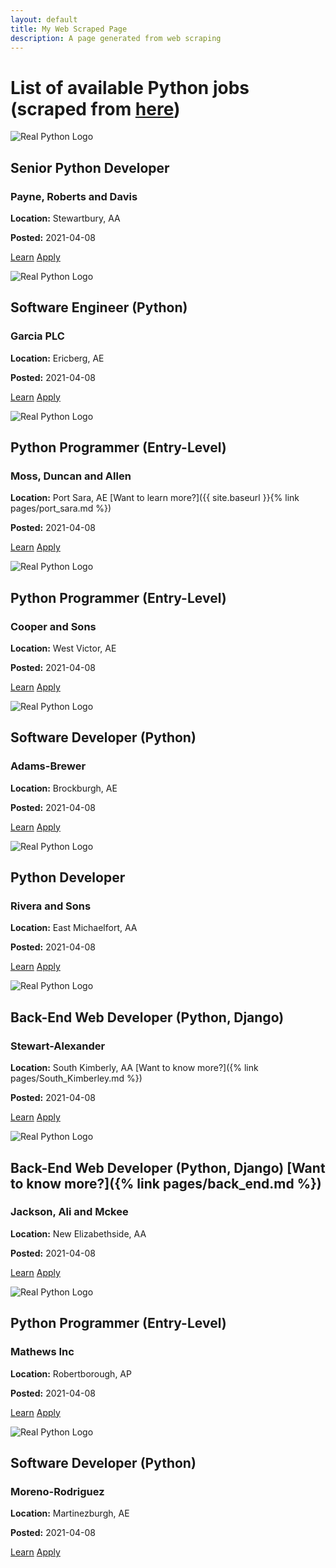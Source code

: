 ```yaml
---
layout: default
title: My Web Scraped Page
description: A page generated from web scraping
---
```

List of available Python jobs (scraped from [here](https://realpython.github.io/fake-jobs/))
=============

![Real Python Logo](https://files.realpython.com/media/real-python-logo-thumbnail.7f0db70c2ed2.jpg?__no_cf_polish=1)

Senior Python Developer
-----------------------

### Payne, Roberts and Davis

**Location:** Stewartbury, AA

**Posted:** 2021-04-08

[Learn](https://www.realpython.com)
[Apply](https://realpython.github.io/fake-jobs/jobs/senior-python-developer-0.html)

![Real Python Logo](https://files.realpython.com/media/real-python-logo-thumbnail.7f0db70c2ed2.jpg?__no_cf_polish=1)

Software Engineer (Python)
--------------------------

### Garcia PLC

**Location:** Ericberg, AE

**Posted:** 2021-04-08

[Learn](https://www.realpython.com)
[Apply](https://realpython.github.io/fake-jobs/jobs/software-engineer-python-10.html)

![Real Python Logo](https://files.realpython.com/media/real-python-logo-thumbnail.7f0db70c2ed2.jpg?__no_cf_polish=1)

Python Programmer (Entry-Level)
-------------------------------

### Moss, Duncan and Allen

**Location:** Port Sara, AE [Want to learn more?]({{ site.baseurl }}{% link pages/port_sara.md %})

**Posted:** 2021-04-08

[Learn](https://www.realpython.com)
[Apply](https://realpython.github.io/fake-jobs/jobs/python-programmer-entry-level-20.html)

![Real Python Logo](https://files.realpython.com/media/real-python-logo-thumbnail.7f0db70c2ed2.jpg?__no_cf_polish=1)

Python Programmer (Entry-Level)
-------------------------------

### Cooper and Sons

**Location:** West Victor, AE

**Posted:** 2021-04-08

[Learn](https://www.realpython.com)
[Apply](https://realpython.github.io/fake-jobs/jobs/python-programmer-entry-level-30.html)

![Real Python Logo](https://files.realpython.com/media/real-python-logo-thumbnail.7f0db70c2ed2.jpg?__no_cf_polish=1)

Software Developer (Python)
---------------------------

### Adams-Brewer

**Location:** Brockburgh, AE

**Posted:** 2021-04-08

[Learn](https://www.realpython.com)
[Apply](https://realpython.github.io/fake-jobs/jobs/software-developer-python-40.html)

![Real Python Logo](https://files.realpython.com/media/real-python-logo-thumbnail.7f0db70c2ed2.jpg?__no_cf_polish=1)

Python Developer
----------------

### Rivera and Sons

**Location:** East Michaelfort, AA

**Posted:** 2021-04-08

[Learn](https://www.realpython.com)
[Apply](https://realpython.github.io/fake-jobs/jobs/python-developer-50.html)

![Real Python Logo](https://files.realpython.com/media/real-python-logo-thumbnail.7f0db70c2ed2.jpg?__no_cf_polish=1)

Back-End Web Developer (Python, Django)
---------------------------------------

### Stewart-Alexander

**Location:** South Kimberly, AA [Want to know more?]({% link pages/South_Kimberley.md %})

**Posted:** 2021-04-08

[Learn](https://www.realpython.com)
[Apply](https://realpython.github.io/fake-jobs/jobs/back-end-web-developer-python-django-60.html)

![Real Python Logo](https://files.realpython.com/media/real-python-logo-thumbnail.7f0db70c2ed2.jpg?__no_cf_polish=1)

Back-End Web Developer (Python, Django) [Want to know more?]({% link pages/back_end.md %})
---------------------------------------

### Jackson, Ali and Mckee

**Location:** New Elizabethside, AA

**Posted:** 2021-04-08

[Learn](https://www.realpython.com)
[Apply](https://realpython.github.io/fake-jobs/jobs/back-end-web-developer-python-django-70.html)

![Real Python Logo](https://files.realpython.com/media/real-python-logo-thumbnail.7f0db70c2ed2.jpg?__no_cf_polish=1)

Python Programmer (Entry-Level)
-------------------------------

### Mathews Inc

**Location:** Robertborough, AP

**Posted:** 2021-04-08

[Learn](https://www.realpython.com)
[Apply](https://realpython.github.io/fake-jobs/jobs/python-programmer-entry-level-80.html)

![Real Python Logo](https://files.realpython.com/media/real-python-logo-thumbnail.7f0db70c2ed2.jpg?__no_cf_polish=1)

Software Developer (Python)
---------------------------

### Moreno-Rodriguez

**Location:** Martinezburgh, AE

**Posted:** 2021-04-08

[Learn](https://www.realpython.com)
[Apply](https://realpython.github.io/fake-jobs/jobs/software-developer-python-90.html)
